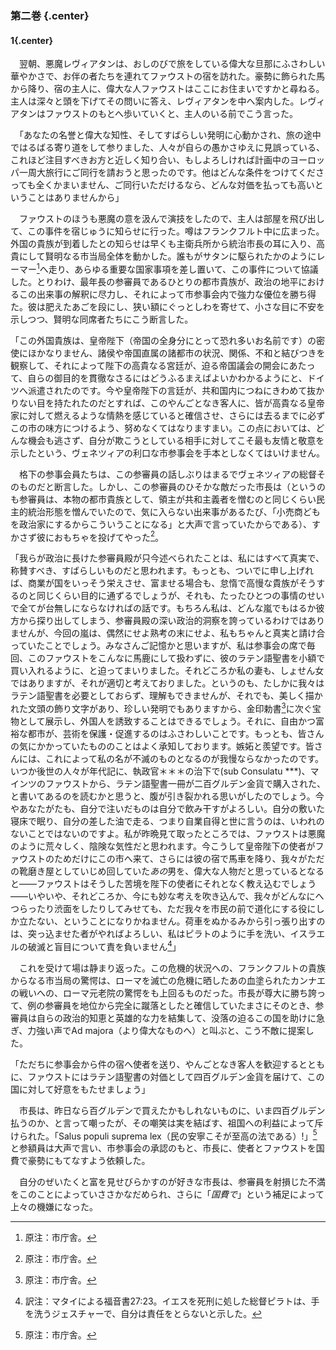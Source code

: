 ### 第二巻 {.center}

#### 1{.center}

　翌朝、悪魔レヴィアタンは、おしのびで旅をしている偉大な旦那にふさわしい華やかさで、お伴の者たちを連れてファウストの宿を訪れた。豪勢に飾られた馬から降り、宿の主人に、偉大な人ファウストはここにお住まいですかと尋ねる。主人は深々と頭を下げてその問いに答え、レヴィアタンを中へ案内した。レヴィアタンはファウストのもとへ歩いていくと、主人のいる前でこう言った。

　「あなたの名誉と偉大な知性、そしてすばらしい発明に心動かされ、旅の途中ではるばる寄り道をして参りました、人々が自らの愚かさゆえに見誤っている、これほど注目すべきお方と近しく知り合い、もしよろしければ計画中のヨーロッパ一周大旅行にご同行を請おうと思ったのです。他はどんな条件をつけてくださっても全くかまいません、ご同行いただけるなら、どんな対価を払っても高いということはありませんから」

　ファウストのほうも悪魔の意を汲んで演技をしたので、主人は部屋を飛び出して、この事件を宿じゅうに知らせに行った。噂はフランクフルト中に広まった。外国の貴族が到着したとの知らせは早くも主衛兵所から統治市長の耳に入り、高貴にして賢明なる市当局全体を動かした。誰もがサタンに駆られたかのようにレーマー[^1]へ走り、あらゆる重要な国家事項を差し置いて、この事件について協議した。とりわけ、最年長の参審員であるひとりの都市貴族が、政治の地平におけるこの出来事の解釈に尽力し、それによって市参事会内で強力な優位を勝ち得た。彼は肥えたあごを段にし、狭い額にぐっとしわを寄せて、小さな目に不安を示しつつ、賢明な同席者たちにこう断言した。
[^1]:原注：市庁舎。

「この外国貴族は、皇帝陛下（帝国の全身分にとって恐れ多いお名前です）の密使にほかなりません、諸侯や帝国直属の諸都市の状況、関係、不和と結びつきを観察して、それによって陛下の高貴なる宮廷が、迫る帝国議会の開会にあたって、自らの御目的を貫徹なさるにはどうふるまえばよいかわかるようにと、ドイツへ派遣されたのです。今や皇帝陛下の言廷が、共和国内につねにきわめて抜かりない目を持たれたのだとすれば、このやんごとなき客人に、皆が高貴なる皇帝家に対して燃えるような情熱を感じていると確信させ、さらには去るまでに必ずこの市の味方につけるよう、努めなくてはなりますまい。この点においては、どんな機会も逃さず、自分が欺こうとしている相手に対してこそ最も友情と敬意を示したという、ヴェネツィアの利口な市参事会を手本としなくてはいけません。

　格下の参事会員たちは、この参審員の話しぶりはまるでヴェネツィアの総督そのものだと断言した。しかし、この参審員のひそかな敵だった市長は（というのも参審員は、本物の都市貴族として、領主が共和主義者を憎むのと同じくらい民主的統治形態を憎んでいたので、気に入らない出来事があるたび、「小売商どもを政治家にするからこういうことになる」と大声で言っていたからである）、すかさず彼におもちゃを投げてやった[^1]。
[^1]:訳注：直訳「樽を投げてやった」。かつて、船が襲われないようにするために、樽を投げて鯨の気を引いたことから。

「我らが政治に長けた参審員殿が只今述べられたことは、私にはすべて真実で、称賛すべき、すばらしいものだと思われます。もっとも、ついでに申し上げれば、商業が国をいっそう栄えさせ、富ませる場合も、怠惰で高慢な貴族がそうするのと同じくらい目的に通ずるでしょうが、それも、たったひとつの事情のせいで全てが台無しにならなければの話です。もちろん私は、どんな嵐でもはるか彼方から探り出してしまう、参審員殿の深い政治的洞察を誇っているわけではありませんが、今回の嵐は、偶然にせよ熟考の末にせよ、私もちゃんと真実と請け合っていたことでしょう。みなさんご記憶かと思いますが、私は参事会の席で毎回、このファウストをこんなに馬鹿にして扱わずに、彼のラテン語聖書を小額で買い入れるように、と迫ってまいりました。それどころか私の妻も、しょせん女ではありますが、それが適切と考えておりました。というのも、たしかに我々はラテン語聖書を必要としておらず、理解もできませんが、それでも、美しく描かれた文頭の飾り文字があり、珍しい発明でもありますから、金印勅書[^1]に次ぐ宝物として展示し、外国人を誘致することはできるでしょう。それに、自由かつ富裕な都市が、芸術を保護・促進するのはふさわしいことです。もっとも、皆さんの気にかかっていたもののことはよく承知しております。嫉妬と羨望です。皆さんには、これによって私の名が不滅のものとなるのが我慢ならなかったのです。いつか後世の人々が年代記に、執政官＊＊＊の治下で(sub Consulatu \*\*\*)、マインツのファウストから、ラテン語聖書一冊が二百グルデン金貨で購入された、と書いてあるのを読むかと思うと、腹が引き裂かれる思いがしたのでしょう。今やあなたがたも、自分で注いだものは自分で飲み干すがよろしい。自分の敷いた寝床で眠り、自分の差した油で走る、つまり自業自得と世に言うのは、いわれのないことではないのですよ。私が昨晩見て取ったところでは、ファウストは悪魔のように荒々しく、陰険な気性だと思われます。今こうして皇帝陛下の使者がファウストのためだけにこの市へ来て、さらには彼の宿で馬車を降り、我々がただの靴磨き屋としていじめ回していた*あの*男を、偉大な人物だと思っているとなると――ファウストはそうした苦境を陛下の使者にそれとなく教え込むでしょう――いやいや、それどころか、今にも妙な考えを吹き込んで、我々がどんなにへつらったり渋面をしたりしてみせても、ただ我々を市民の前で道化にする役にしか立たない、ということになりかねません。荷車をぬかるみから引っ張り出すのは、突っ込ませた者がやればよろしい、私はピラトのように手を洗い、イスラエルの破滅と盲目について責を負いません[^2]」
[^1]:訳注:1356年にカール4世が発した帝国法の文書。フランクフルト・アム・マインに七つの写本のうちひとつがあった。
[^2]:訳注：マタイによる福音書27:23。イエスを死刑に処した総督ピラトは、手を洗うジェスチャーで、自分は責任をとらないと示した。

　これを受けて場は静まり返った。この危機的状況への、フランクフルトの貴族からなる市当局の驚愕は、ローマを滅亡の危機に晒したあの血塗られたカンナエの戦いへの、ローマ元老院の驚愕をも上回るものだった。市長が尊大に勝ち誇って、例の参審員を地位から完全に蹴落としたと確信していたまさにそのとき、参審員は自らの政治的知恵と英雄的な力を結集して、没落の迫るこの国を助けに急ぎ、力強い声でAd majora（より偉大なものへ）と叫ぶと、こう不敵に提案した。

「ただちに参事会から件の宿へ使者を送り、やんごとなき客人を歓迎するとともに、ファウストにはラテン語聖書の対価として四百グルデン金貨を届けて、この国に対して好意をもたせましょう」

　市長は、昨日なら百グルデンで買えたかもしれないものに、いま四百グルデン払うのか、と言って嘲ったが、その嘲笑は実を結ばす、祖国への利益によって斥けられた。「Salus populi suprema lex（民の安寧こそが至高の法である）!」[^1]と参額員は大声で言い、市参事会の承認のもと、市長に、使者とファウストを国費で豪勢にもてなすよう依頼した。
[^1]:訳注：キケロ『法律について』第三巻第三章第八節から。

　自分のぜいたくと富を見せびらかすのが好きな市長は、参審員を射損じた不満をこのことによっていささかなだめられ、さらに「*国費で*」という補足によって上々の機嫌になった。
